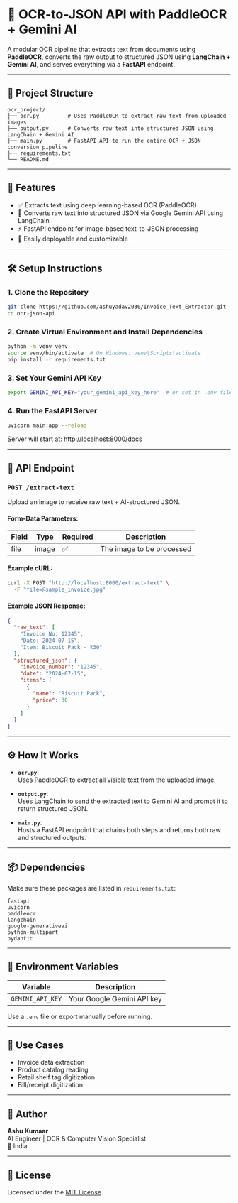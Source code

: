 # 🧠 OCR-to-JSON API with PaddleOCR + Gemini AI

A modular OCR pipeline that extracts text from documents using **PaddleOCR**, converts the raw output to structured JSON using **LangChain + Gemini AI**, and serves everything via a **FastAPI** endpoint.

---

## 📁 Project Structure

```
ocr_project/
├── ocr.py         # Uses PaddleOCR to extract raw text from uploaded images
├── output.py      # Converts raw text into structured JSON using LangChain + Gemini AI
├── main.py        # FastAPI API to run the entire OCR + JSON conversion pipeline
├── requirements.txt
└── README.md
```

---

## 🚀 Features

- ✅ Extracts text using deep learning-based OCR (PaddleOCR)
- 🤖 Converts raw text into structured JSON via Google Gemini API using LangChain
- ⚡ FastAPI endpoint for image-based text-to-JSON processing
- 🐳 Easily deployable and customizable

---

## 🛠️ Setup Instructions

### 1. Clone the Repository

```bash
git clone https://github.com/ashuyadav2030/Invoice_Text_Extractor.git
cd ocr-json-api
```

### 2. Create Virtual Environment and Install Dependencies

```bash
python -m venv venv
source venv/bin/activate  # On Windows: venv\Scripts\activate
pip install -r requirements.txt
```

### 3. Set Your Gemini API Key

```bash
export GEMINI_API_KEY="your_gemini_api_key_here"  # or set in .env file
```

### 4. Run the FastAPI Server

```bash
uvicorn main:app --reload
```

Server will start at: [http://localhost:8000/docs](http://localhost:8000/docs)

---

## 📡 API Endpoint

### `POST /extract-text`

Upload an image to receive raw text + AI-structured JSON.

#### Form-Data Parameters:

| Field  | Type   | Required | Description                 |
|--------|--------|----------|-----------------------------|
| file   | image  | ✅       | The image to be processed   |

#### Example cURL:

```bash
curl -X POST "http://localhost:8000/extract-text" \
  -F "file=@sample_invoice.jpg"
```

#### Example JSON Response:

```json
{
  "raw_text": [
    "Invoice No: 12345",
    "Date: 2024-07-15",
    "Item: Biscuit Pack - ₹30"
  ],
  "structured_json": {
    "invoice_number": "12345",
    "date": "2024-07-15",
    "items": [
      {
        "name": "Biscuit Pack",
        "price": 30
      }
    ]
  }
}
```

---

## ⚙️ How It Works

- **`ocr.py`**:  
  Uses PaddleOCR to extract all visible text from the uploaded image.

- **`output.py`**:  
  Uses LangChain to send the extracted text to Gemini AI and prompt it to return structured JSON.

- **`main.py`**:  
  Hosts a FastAPI endpoint that chains both steps and returns both raw and structured outputs.

---

## 📦 Dependencies

Make sure these packages are listed in `requirements.txt`:

```
fastapi
uvicorn
paddleocr
langchain
google-generativeai
python-multipart
pydantic
```

---

## 🔐 Environment Variables

| Variable         | Description                 |
|------------------|-----------------------------|
| `GEMINI_API_KEY` | Your Google Gemini API key  |

Use a `.env` file or export manually before running.

---

## 🧠 Use Cases

- Invoice data extraction
- Product catalog reading
- Retail shelf tag digitization
- Bill/receipt digitization

---

## 📍 Author

**Ashu Kumaar**  
AI Engineer | OCR & Computer Vision Specialist  
📍 India

---

## 📜 License

Licensed under the [MIT License](LICENSE).
